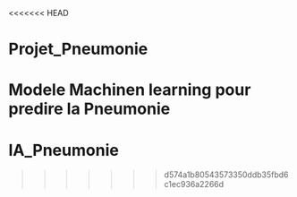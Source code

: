 <<<<<<< HEAD
# Projet_Pneumonie
Modele Machinen learning pour predire la Pneumonie
=======
# IA_Pneumonie
>>>>>>> d574a1b80543573350ddb35fbd6c1ec936a2266d
